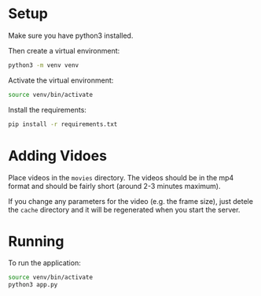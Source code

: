 # Setup

Make sure you have python3 installed.

Then create a virtual environment:

```bash
python3 -m venv venv
```

Activate the virtual environment:

```bash
source venv/bin/activate
```

Install the requirements:

```bash
pip install -r requirements.txt
```

# Adding Vidoes

Place videos in the `movies` directory. The videos should be in the mp4 format and should be fairly short (around 2-3 minutes maximum).

If you change any parameters for the video (e.g. the frame size), just detele the `cache` directory and it will be regenerated when you start the server.

# Running

To run the application:

```bash
source venv/bin/activate
python3 app.py
```